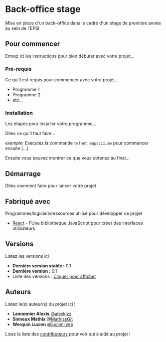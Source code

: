 # Back-office stage

Mise en place d'un back-office dans le cadre d'un stage de première année au sein de l'EPSI

## Pour commencer

Entrez ici les instructions pour bien débuter avec votre projet...

### Pré-requis

Ce qu'il est requis pour commencer avec votre projet...

- Programme 1
- Programme 2
- etc...

### Installation

Les étapes pour installer votre programme....

Dites ce qu'il faut faire...

_exemple_: Executez la commande ``telnet mapscii.me`` pour commencer ensuite [...]


Ensuite vous pouvez montrer ce que vous obtenez au final...

## Démarrage

Dites comment faire pour lancer votre projet

## Fabriqué avec

Programmes/logiciels/ressources utilisé pour développer ce projet

* [React](https://fr.legacy.reactjs.org/) - FUne bibliothèque JavaScript pour créer des interfaces utilisateurs

## Versions
Listez les versions ici 

* **Dernière version stable :** 0.1
* **Dernière version :** 0.1
* Liste des versions : [Cliquer pour afficher](https://github.com/MathissGit/interface_gestion_app)

## Auteurs
Listez le(s) auteur(s) du projet ici !
* **Lamonnier Alexis**  [@alexkjzz](https://github.com/alexkjzz)
* **Sinneux Mathis**  [@MathissGit](https://github.com/MathissGit)
* **Werquin Lucien**  [@lucien-wrq](https://github.com/lucien-wrq)

Lisez la liste des [contributeurs](https://github.com/MathissGit/interface_gestion_app/graphs/contributors) pour voir qui à aidé au projet !
